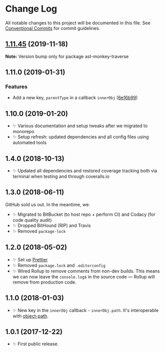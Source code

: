 # Change Log

All notable changes to this project will be documented in this file.
See [Conventional Commits](https://conventionalcommits.org) for commit guidelines.

## [1.11.45](https://gitlab.com/codsen/codsen/compare/ast-monkey-traverse@1.11.44...ast-monkey-traverse@1.11.45) (2019-11-18)

**Note:** Version bump only for package ast-monkey-traverse





## 1.11.0 (2019-01-31)

### Features

- Add a new key, `parentType` in a callback `innerObj` ([6e16b99](https://gitlab.com/codsen/codsen/commit/6e16b99))

## 1.10.0 (2019-01-20)

- ✨ Various documentation and setup tweaks after we migrated to monorepo
- ✨ Setup refresh: updated dependencies and all config files using automated tools

## 1.4.0 (2018-10-13)

- ✨ Updated all dependencies and restored coverage tracking both via terminal when testing and through coveralls.io

## 1.3.0 (2018-06-11)

GitHub sold us out. In the meantime, we:

- ✨ Migrated to BitBucket (to host repo + perform CI) and Codacy (for code quality audit)
- ✨ Dropped BitHound (RIP) and Travis
- ✨ Removed `package-lock`

## 1.2.0 (2018-05-02)

- ✨ Set up [Prettier](https://prettier.io)
- ✨ Removed `package.lock` and `.editorconfig`
- ✨ Wired Rollup to remove comments from non-dev builds. This means we can now leave the `console.log`s in the source code — Rollup will remove from production code.

## 1.1.0 (2018-01-03)

- ✨ New key in the `innerObj` callback - `innerObj.path`. It's interoperable with [object-path](https://www.npmjs.com/package/object-path).

## 1.0.1 (2017-12-22)

- ✨ First public release.
